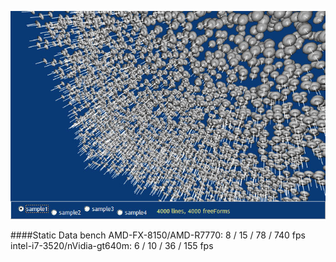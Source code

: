 ![prev](https://github.com/glasm/samples/blob/master/GLScene/Bench/ObjLines/prev.jpg)

####Static Data bench
AMD-FX-8150/AMD-R7770: 8 / 15 / 78 / 740 fps
intel-i7-3520/nVidia-gt640m: 6 / 10 / 36 / 155 fps
